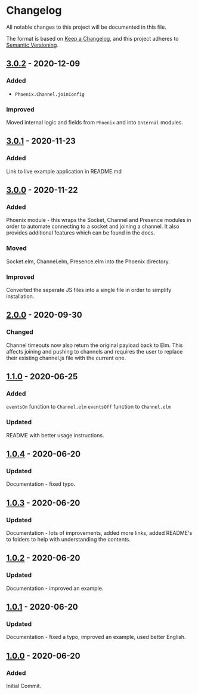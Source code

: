 # Changelog

All notable changes to this project will be documented in this file.

The format is based on [Keep a Changelog](https://keepachangelog.com/en/1.0.0/), and this project adheres to [Semantic Versioning](https://semver.org/spec/v2.0.0.html).

## [3.0.2] - 2020-12-09

### Added

- `Phoenix.Channel.joinConfig`

### Improved

Moved internal logic and fields from `Phoenix` and into `Internal` modules.

## [3.0.1] - 2020-11-23

### Added

Link to live example application in README.md

## [3.0.0] - 2020-11-22

### Added

Phoenix module - this wraps the Socket, Channel and Presence modules in order to automate connecting to a socket and joining a channel. It also provides additional features which can be found in the docs.

### Moved

Socket.elm, Channel.elm, Presence.elm into the Phoenix directory.

### Improved

Converted the seperate JS files into a single file in order to simplify installation.

## [2.0.0] - 2020-09-30

### Changed

Channel timeouts now also return the original payload back to Elm. This affects joining and pushing to channels and requires the user to replace their existing channel.js file with the current one.

## [1.1.0] - 2020-06-25

### Added

`eventsOn` function to `Channel.elm`
`eventsOff` function to `Channel.elm`

### Updated

README with better usage instructions.

## [1.0.4] - 2020-06-20

### Updated

Documentation - fixed typo.

## [1.0.3] - 2020-06-20

### Updated

Documentation - lots of improvements, added more links, added README's to folders to help with understanding the contents.

## [1.0.2] - 2020-06-20

### Updated

Documentation - improved an example.

## [1.0.1] - 2020-06-20

### Updated

Documentation - fixed a typo, improved an example, used better English.

## [1.0.0] - 2020-06-20

### Added

Initial Commit.

[3.0.2]: https://github.com/phollyer/elm-phoenix-websocket/compare/3.0.1...3.0.2
[3.0.1]: https://github.com/phollyer/elm-phoenix-websocket/compare/3.0.0...3.0.1
[3.0.0]: https://github.com/phollyer/elm-phoenix-websocket/compare/2.0.0...3.0.0
[2.0.0]: https://github.com/phollyer/elm-phoenix-websocket/compare/1.1.0...2.0.0
[1.1.0]: https://github.com/phollyer/elm-phoenix-websocket/compare/1.0.4...1.1.0
[1.0.4]: https://github.com/phollyer/elm-phoenix-websocket/compare/1.0.3...1.0.4
[1.0.3]: https://github.com/phollyer/elm-phoenix-websocket/compare/1.0.2...1.0.3
[1.0.2]: https://github.com/phollyer/elm-phoenix-websocket/compare/1.0.1...1.0.2
[1.0.1]: https://github.com/phollyer/elm-phoenix-websocket/compare/1.0.0...1.0.1
[1.0.0]: https://github.com/phollyer/elm-phoenix-websocket/releases/tag/v1.0.0
